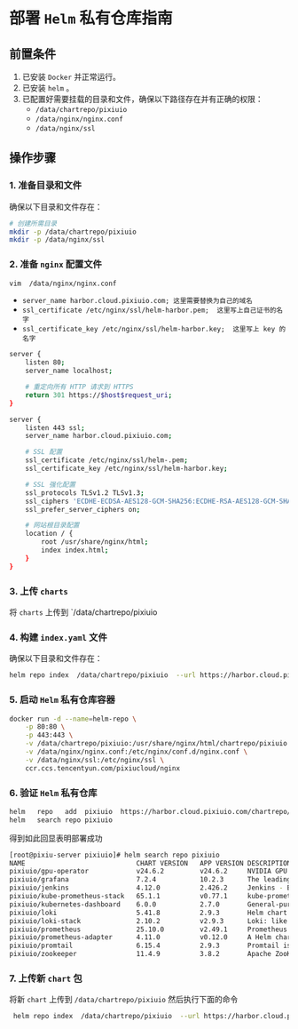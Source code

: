 # 部署 `Helm` 私有仓库指南

## 前置条件

1. 已安装 `Docker` 并正常运行。
2. 已安装 `helm` 。
3. 已配置好需要挂载的目录和文件，确保以下路径存在并有正确的权限：
   - `/data/chartrepo/pixiuio`
   - `/data/nginx/nginx.conf`
   - `/data/nginx/ssl`

## 操作步骤

### 1. 准备目录和文件

确保以下目录和文件存在：
```bash
# 创建所需目录
mkdir -p /data/chartrepo/pixiuio
mkdir -p /data/nginx/ssl
```

### 2. 准备 `nginx` 配置文件
```bash
vim  /data/nginx/nginx.conf
```

   - `server_name harbor.cloud.pixiuio.com; 这里需要替换为自己的域名`
   - `ssl_certificate /etc/nginx/ssl/helm-harbor.pem;  这里写上自己证书的名字`
   - `ssl_certificate_key /etc/nginx/ssl/helm-harbor.key;  这里写上 key 的名字`

```bash
server {
    listen 80;
    server_name localhost;

    # 重定向所有 HTTP 请求到 HTTPS
    return 301 https://$host$request_uri;
}

server {
    listen 443 ssl;
    server_name harbor.cloud.pixiuio.com;

    # SSL 配置
    ssl_certificate /etc/nginx/ssl/helm-.pem;
    ssl_certificate_key /etc/nginx/ssl/helm-harbor.key;

    # SSL 强化配置
    ssl_protocols TLSv1.2 TLSv1.3;
    ssl_ciphers 'ECDHE-ECDSA-AES128-GCM-SHA256:ECDHE-RSA-AES128-GCM-SHA256:...';
    ssl_prefer_server_ciphers on;

    # 网站根目录配置
    location / {
        root /usr/share/nginx/html;
        index index.html;
    }
}
```

### 3. 上传 `charts`

将 `charts` 上传到 `/data/chartrepo/pixiuio 


### 4. 构建 `index.yaml` 文件

确保以下目录和文件存在：
```bash
helm repo index  /data/chartrepo/pixiuio  --url https://harbor.cloud.pixiuio.com/chartrepo/pixiuio
```
### 5. 启动 `Helm` 私有仓库容器

```bash
docker run -d --name=helm-repo \
    -p 80:80 \
    -p 443:443 \
    -v /data/chartrepo/pixiuio:/usr/share/nginx/html/chartrepo/pixiuio \
    -v /data/nginx/nginx.conf:/etc/nginx/conf.d/nginx.conf \
    -v /data/nginx/ssl:/etc/nginx/ssl \
    ccr.ccs.tencentyun.com/pixiucloud/nginx

```

### 6. 验证 `Helm` 私有仓库

```bash
helm   repo   add  pixiuio  https://harbor.cloud.pixiuio.com/chartrepo/pixiuio
helm   search repo pixiuio
```

得到如此回显表明部署成功

```bash
[root@pixiu-server pixiuio]# helm search repo pixiuio
NAME                           	CHART VERSION	APP VERSION	DESCRIPTION
pixiuio/gpu-operator         	v24.6.2      	v24.6.2    	NVIDIA GPU Operator creates/configures/manages ...
pixiuio/grafana              	7.2.4        	10.2.3     	The leading tool for querying and visualizing t...
pixiuio/jenkins              	4.12.0       	2.426.2    	Jenkins - Build great things at any scale! The ...
pixiuio/kube-prometheus-stack	65.1.1       	v0.77.1    	kube-prometheus-stack collects Kubernetes manif...
pixiuio/kubernetes-dashboard 	6.0.0        	2.7.0      	General-purpose web UI for Kubernetes clusters
pixiuio/loki                 	5.41.8       	2.9.3      	Helm chart for Grafana Loki in simple, scalable...
pixiuio/loki-stack           	2.10.2       	v2.9.3     	Loki: like Prometheus, but for logs.
pixiuio/prometheus           	25.10.0      	v2.49.1    	Prometheus is a monitoring system and time seri...
pixiuio/prometheus-adapter   	4.11.0       	v0.12.0    	A Helm chart for k8s prometheus adapter
pixiuio/promtail             	6.15.4       	2.9.3      	Promtail is an agent which ships the contents o...
pixiuio/zookeeper            	11.4.9       	3.8.2      	Apache ZooKeeper provides a reliable, centraliz...
```

### 7. 上传新 `chart` 包

将新 `chart` 上传到  `/data/chartrepo/pixiuio` 
然后执行下面的命令

```bash
 helm repo index  /data/chartrepo/pixiuio  --url https://harbor.cloud.pixiuio.com/chartrepo/pixiuio
```

